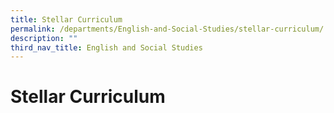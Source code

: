 ```yaml
---
title: Stellar Curriculum
permalink: /departments/English-and-Social-Studies/stellar-curriculum/
description: ""
third_nav_title: English and Social Studies
---
```

# Stellar Curriculum